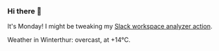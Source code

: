 ### Hi there :wave:

It's Monday! I might be tweaking my [Slack workspace analyzer action](https://github.com/bewuethr/slack-analyzer).

Weather in Winterthur: overcast, at +14°C.
